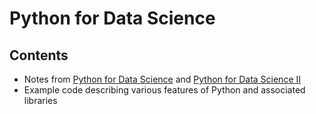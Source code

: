 # Python for Data Science
## Contents
* Notes from [Python for Data Science](https://www.youtube.com/watch?v=edvg4eHi_Mw&ab_channel=GreatLearning) and [Python for Data Science II](https://www.youtube.com/watch?v=edvg4eHi_Mw&ab_channel=GreatLearning)
* Example code describing various features of Python and associated libraries
